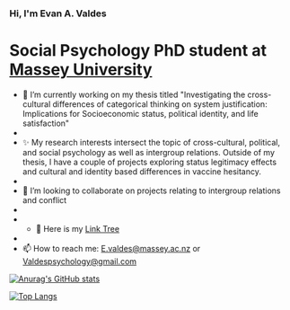 ### Hi, I'm Evan A. Valdes 
# Social Psychology PhD student at [Massey University](https://www.massey.ac.nz/)

- 🔭 I’m currently working on my thesis titled "Investigating the cross-cultural differences of categorical thinking on system justification: Implications for Socioeconomic status, political identity, and life satisfaction" 
- 
- ✨ My research interests intersect the topic of cross-cultural, political, and social psychology as well as intergroup relations. Outside of my thesis, I have a couple of projects exploring status legitimacy effects and cultural and identity based differences in vaccine hesitancy.
- 
- 👯 I’m looking to collaborate on projects relating to intergroup relations and conflict
- 
- - 🌱 Here is my [Link Tree](https://linktr.ee/evanavaldes)
- 
- 📫 How to reach me: E.valdes@massey.ac.nz or Valdespsychology@gmail.com
<!--
**evan113/evan113** is a ✨ _special_ ✨ repository because its `README.md` (this file) appears on your GitHub profile.

Here are some ideas to get you started:

- 🔭 I’m currently working on ...
- 🌱 I’m currently learning ...
- 👯 I’m looking to collaborate on ...
- 🤔 I’m looking for help with ...
- 💬 Ask me about ...
- 📫 How to reach me: ...
- 😄 Pronouns: ...
- ⚡ Fun fact: ...
-->

[![Anurag's GitHub stats](https://github-readme-stats.vercel.app/api?username=evan113&count_private=true&show_icons=true&theme=tokyonight)](https://github.com/evan113/github-readme-stats)

[![Top Langs](https://github-readme-stats.vercel.app/api/top-langs/?username=evan113&layout=compact&theme=tokyonight)](https://github.com/evan113/github-readme-stats)

